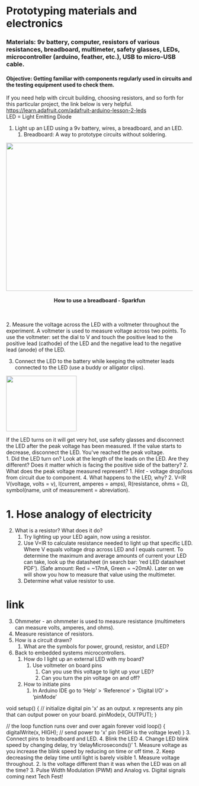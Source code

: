 # Prototyping materials and electronics
### Materials: 9v battery, computer, resistors of various resistances, breadboard, multimeter, safety glasses, LEDs, microcontroller (arduino, feather, etc.), USB to micro-USB cable.
#### Objective: Getting familiar with components regularly used in circuits and the testing equipment used to check them.
If you need help with circuit building, choosing resistors, and so forth for this particular project, the link below is very helpful.
https://learn.adafruit.com/adafruit-arduino-lesson-2-leds  
LED = Light Emitting Diode  
1. Light up an LED using a 9v battery, wires, a breadboard, and an LED.
   1. Breadboard: A way to prototype circuits without soldering.
<p align="center">
  <img width="560" height="400" src="https://user-images.githubusercontent.com/52707386/61340000-405a5a00-a7f5-11e9-8d42-524e5a13269d.jpg"> 
   </br><br>
   <b>How to use a breadboard - Sparkfun </b><br> 
   </br><br>
</p>  
   2. Measure the voltage across the LED with a voltmeter throughout the experiment. A voltmeter is used to measure voltage across two points. To use the voltmeter: set the dial to V and touch the positive lead to the positive lead (cathode) of the LED and the negative lead to the negative lead (anode) of the LED.
   
   3. Connect the LED to the battery while keeping the voltmeter leads connected to the LED (use a buddy or alligator clips).  
   
<p align="left">
  <img width="190" height="150" src="https://user-images.githubusercontent.com/52707386/62065113-24868900-b1e3-11e9-9663-c9e47d252202.gif"> 
</p>  

If the LED turns on it will get very hot, use safety glasses and disconnect the LED after the peak voltage has been measured. If the value starts to decrease, disconnect the LED. You've reached the peak voltage.  
      1. Did the LED turn on? Look at the length of the leads on the LED. Are they different? Does it matter which is facing the positive side of the battery?
      2. What does the peak voltage measured represent?
         1. *Hint* - voltage drop/loss from circuit due to component.
   4. What happens to the LED, why?
2. V=IR  
V(voltage, volts = v), I(current, amperes = amps), R(resistance, ohms = Ω), symbol(name, unit of measurement = abreviation).
  # 1. Hose analogy of electricity
   2. What is a resistor? What does it do?
      1. Try lighting up your LED again, now using a resistor.
      2. Use V=IR to calculate resistance needed to light up that specific LED. Where V equals voltage drop across LED and I equals current. To determine the maximum and average amounts of current your LED can take, look up the datasheet (in search bar: ‘red LED datasheet PDF’). (Safe amount: Red = ~17mA, Green = ~20mA). Later on we will show you how to measure that value using the multimeter.
      3. Determine what value resistor to use. 
   # link
   3. Ohmmeter - an ohmmeter is used to measure resistance (multimeters can measure volts, amperes, and ohms).
   4. Measure resistance of resistors.
   5. How is a circuit drawn?
      1. What are the symbols for power, ground, resistor, and LED?
3. Back to embedded systems microcontrollers.
   1. How do I light up an external LED with my board?
      1. Use voltmeter on board pins
         1. Can you use this voltage to light up your LED?
         2. Can you turn the pin voltage on and off?
   2. How to initiate pins
      1. In Arduino IDE go to ‘Help’ > ‘Reference’ > ‘Digital I/O’ > ‘pinMode’  
      
void setup() {
  // initialize digital pin 'x' as an output. x represents any pin that can output power on your board.
  pinMode(x, OUTPUT);
}

// the loop function runs over and over again forever
void loop() {
  digitalWrite(x, HIGH);   // send power to 'x' pin (HIGH is the voltage level)
}
   3. Connect pins to breadboard and LED.
   4. Blink the LED
   4. Change LED blink speed by changing delay, try ‘delayMicroseconds()’
      1. Measure voltage as you increase the blink speed by reducing on time or off time.
      2. Keep decreasing the delay time until light is barely visible
         1. Measure voltage throughout.
         2. Is the voltage different than it was when the LED was on all the time?
3. Pulse Width Modulation (PWM) and Analog vs. Digital signals coming next Tech Fest!
   
